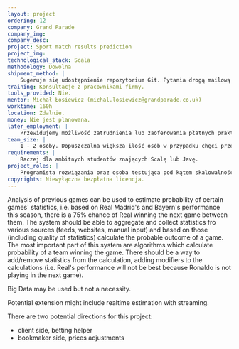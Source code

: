 ```yaml
---
layout: project
ordering: 12
company: Grand Parade
company_img:
company_desc:
project: Sport match results prediction
project_img:
technological_stack: Scala
methodology: Dowolna
shipment_method: |
    Sugeruje się udostępnienie repozytorium Git. Pytania drogą mailową lub na konsultacjach w siedzibie firmy Grand Parade, raz w tygodniu 1h.
training: Konsultacje z pracownikami firmy.
tools_provided: Nie.
mentor: Michał Łosiewicz (michal.losiewicz@grandparade.co.uk)
worktime: 160h
location: Zdalnie.
money: Nie jest planowana.
later_employment: |
    Przewidujemy możliwość zatrudnienia lub zaoferowania płatnych praktyk.
team_size: |
    1­ - 2 osoby. Dopuszczalna większa ilość osób w przypadku chęci przetestowania alternatywnych rozwiązań lub automatyzacji testów odporności (resilience tests).
requirements: |
    Raczej dla ambitnych studentów znających Scalę lub Javę.
project_roles: |
    Programista rozwiązania oraz osoba testująca pod kątem skalowalności i odporności.
copyrights: Niewyłączna bezpłatna licencja.
---
```

Analysis of previous games can be used to estimate probability of certain games' statistics, i.e. based on Real Madrid's and Bayern's performance this season, there is a 75% chance of Real winning the next game between them. The system should be able to aggregate and collect statistics fro various sources (feeds, websites, manual input) and based on those (including quality of statistics) calculate the probable outcome of a game. The most important part of this system are algorithms which calculate probability of a team winning the game. There should be a way to add/remove statistics from the calculation, adding modifiers to the calculations (i.e. Real's performance will not be best because Ronaldo is not playing in the next game).

Big Data may be used but not a necessity.

Potential extension might include real­time estimation with streaming.

There are two potential directions for this project:
- client side, betting helper
- bookmaker side, prices adjustments